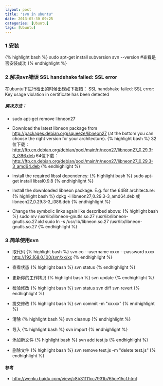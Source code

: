 ```yaml
---
layout: post
title: "svn in ubuntu"
date: 2013-05-30 09:25
categories: [Ubuntu]
tags: [Ubuntu]
---
```


### 1.安装
{% highlight bash %}
sudo apt-get install subversion
svn --version  #查看是否安装成功
{% endhighlight %}

### 2.解决svn错误 SSL handshake failed: SSL error
在ubuntu下进行检出的时候出现如下报错：
    SSL handshake failed: SSL error: Key usage violation in certificate has been detected

##### 解决方法：

* sudo apt-get remove libneon27

* Download the latest libneon package from http://packages.debian.org/squeeze/libneon27 (at the bottom you can choose the right version for your architecture).
{% highlight bash %}
32位下载：http://ftp.cn.debian.org/debian/pool/main/n/neon27/libneon27_0.29.3-3_i386.deb
64位下载：http://ftp.cn.debian.org/debian/pool/main/n/neon27/libneon27_0.29.3-3_amd64.deb
{% endhighlight %}

* Install the required libssl dependency:
{% highlight bash %}
sudo apt-get install libssl0.9.8
{% endhighlight %}

* Install the downloaded libneon package. E.g. for the 64Bit architecture:
{% highlight bash %}
dpkg -i libneon27_0.29.3-3_amd64.deb 或 libneon27_0.29.3-3_i386.deb
{% endhighlight %}

* Change the symbolic links again like described above:
{% highlight bash %}
sudo mv /usr/lib/libneon-gnutls.so.27 /usr/lib/libneon-gnutls.so.27.old
sudo ln -s /usr/lib/libneon.so.27 /usr/lib/libneon-gnutls.so.27
{% endhighlight %}


### 3.简单使用svn
* 取代码
{% highlight bash %}
svn co --username xxxx --password xxxx   http://192.168.0.100/svn/xx/xx
{% endhighlight %}

* 查看状态
{% highlight bash %}
svn status
{% endhighlight %}

* 更新你的工作拷贝
{% highlight bash %}
svn update
{% endhighlight %}

* 检验修改
{% highlight bash %}
svn status
svn diff
svn revert
{% endhighlight %}

* 提交修改
{% highlight bash %}
svn commit -m "xxxxx"
{% endhighlight %}

* 清除
{% highlight bash %}
svn cleanup
{% endhighlight %}

* 导入
{% highlight bash %}
svn import
{% endhighlight %}

* 添加新文件
{% highlight bash %}
svn add test.js
{% endhighlight %}

* 删除文件
{% highlight bash %}
svn remove test.js -m "delete test.js"
{% endhighlight %}


####  参考
* http://wenku.baidu.com/view/c8b31111cc7931b765ce15cf.html
